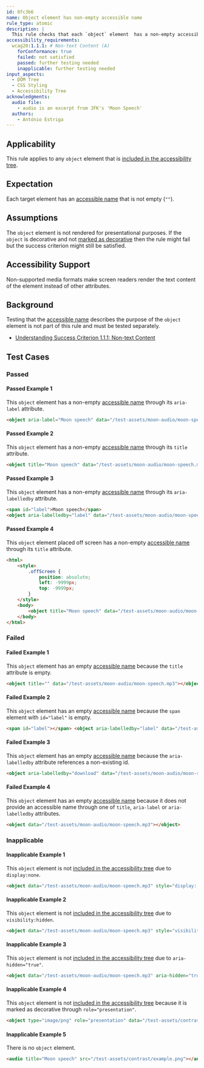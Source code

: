 ```yaml
---
id: 8fc3b6
name: Object element has non-empty accessible name
rule_type: atomic
description: |
  This rule checks that each `object` element  has a non-empty accessible name.
accessibility_requirements:
  wcag20:1.1.1: # Non-text Content (A)
    forConformance: true
    failed: not satisfied
    passed: further testing needed
    inapplicable: further testing needed
input_aspects:
  - DOM Tree
  - CSS Styling
  - Accessibility Tree
acknowledgments:
  audio file:
    - audio is an excerpt from JFK's 'Moon Speech'
  authors:
    - António Estriga
---
```


## Applicability

This rule applies to any `object` element that is [included in the accessibility tree][].

## Expectation

Each target element has an [accessible name][] that is not empty (`""`).

## Assumptions

The `object` element is not rendered for presentational purposes. If the `object` is decorative and not [marked as decorative][] then the rule might fail but the success criterion might still be satisfied.

## Accessibility Support

Non-supported media formats make screen readers render the text content of the element instead of other attributes.

## Background

Testing that the [accessible name][] describes the purpose of the `object` element is not part of this rule and must be tested separately.

- [Understanding Success Criterion 1.1.1: Non-text Content](https://www.w3.org/WAI/WCAG21/Understanding/non-text-content.html)

## Test Cases

### Passed

#### Passed Example 1

This `object` element has a non-empty [accessible name][] through its `aria-label` attribute.

```html
<object aria-label="Moon speech" data="/test-assets/moon-audio/moon-speech.mp3"></object>
```

#### Passed Example 2

This `object` element has a non-empty [accessible name][] through its `title` attribute.

```html
<object title="Moon speech" data="/test-assets/moon-audio/moon-speech.mp3"></object>
```

#### Passed Example 3

This `object` element has a non-empty [accessible name][] through its `aria-labelledby` attribute.

```html
<span id="label">Moon speech</span>
<object aria-labelledby="label" data="/test-assets/moon-audio/moon-speech.mp3"></object>
```

#### Passed Example 4

This `object` element placed off screen has a non-empty [accessible name][] through its `title` attribute.

```html
<html>
	<style>
		.offScreen {
			position: absolute;
			left: -9999px;
			top: -9999px;
		}
	</style>
	<body>
		<object title="Moon speech" data="/test-assets/moon-audio/moon-speech.mp3" class="offScreen"></object>
	</body>
</html>
```

### Failed

#### Failed Example 1

This `object` element has an empty [accessible name][] because the `title` attribute is empty.

```html
<object title="" data="/test-assets/moon-audio/moon-speech.mp3"></object>
```

#### Failed Example 2

This `object` element has an empty [accessible name][] because the `span` element with `id="label"` is empty.

```html
<span id="label"></span> <object aria-labelledby="label" data="/test-assets/moon-audio/moon-speech.mp3"></object>
```

#### Failed Example 3

This `object` element has an empty [accessible name][] because the `aria-labelledby` attribute references a non-existing id.

```html
<object aria-labelledby="download" data="/test-assets/moon-audio/moon-speech.mp3"></object>
```

#### Failed Example 4

This `object` element has an empty [accessible name][] because it does not provide an accessible name through one of `title`, `aria-label` or `aria-labelledby` attributes.

```html
<object data="/test-assets/moon-audio/moon-speech.mp3"></object>
```

### Inapplicable

#### Inapplicable Example 1

This `object` element is not [included in the accessibility tree][] due to `display:none`.

```html
<object data="/test-assets/moon-audio/moon-speech.mp3" style="display: none;"></object>
```

#### Inapplicable Example 2

This `object` element is not [included in the accessibility tree][] due to `visibility:hidden`.

```html
<object data="/test-assets/moon-audio/moon-speech.mp3" style="visibility: hidden;"></object>
```

#### Inapplicable Example 3

This `object` element is not [included in the accessibility tree][] due to `aria-hidden="true"`.

```html
<object data="/test-assets/moon-audio/moon-speech.mp3" aria-hidden="true"></object>
```

#### Inapplicable Example 4

This `object` element is not [included in the accessibility tree][] because it is marked as decorative through `role="presentation"`.

```html
<object type="image/png" role="presentation" data="/test-assets/contrast/example.png"></object>
```

#### Inapplicable Example 5

There is no `object` element.

```html
<audio title="Moon speech" src="/test-assets/contrast/example.png"></audio>
```

[accessible name]: #accessible-name 'Definition of accessible name'
[included in the accessibility tree]: #included-in-the-accessibility-tree 'Definition of included in the accessibility tree'
[marked as decorative]: #marked-as-decorative 'Definition of Marked as decorative'
